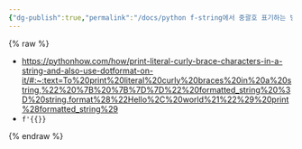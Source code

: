```yaml
---
{"dg-publish":true,"permalink":"/docs/python f-string에서 중괄호 표기하는 방법/","title":"python f-string에서 중괄호 표기하는 방법"}
---
```




{% raw %}

- https://pythonhow.com/how/print-literal-curly-brace-characters-in-a-string-and-also-use-dotformat-on-it/#:~:text=To%20print%20literal%20curly%20braces%20in%20a%20string,%22%20%7B%20%7B%7D%7D%22%20formatted_string%20%3D%20string.format%28%22Hello%2C%20world%21%22%29%20print%28formatted_string%29
- `f'{{}}`


{% endraw %}
